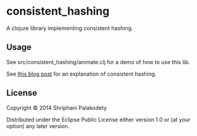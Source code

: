 # consistent_hashing

A clojure library implementing consistent hashing.

## Usage

See src/consistent_hashing/animate.clj for a demo of how to use this
lib.

See
[this blog post](http://blog.shriphani.com/2014/05/01/consistent-hashing-in-clojure/)
for an explanation of consistent hashing.

## License

Copyright © 2014 Shriphani Palakodety

Distributed under the Eclipse Public License either version 1.0 or (at
your option) any later version.
